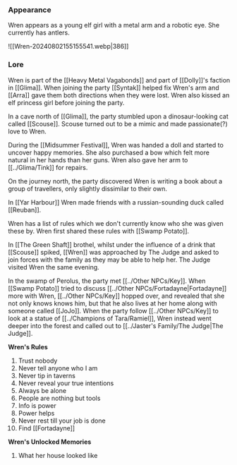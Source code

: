 ### Appearance
Wren appears as a young elf girl with a metal arm and a robotic eye. She currently has antlers.

![[Wren-20240802155155541.webp|386]]

### Lore
Wren is part of the [[Heavy Metal Vagabonds]] and part of [[Dolly]]'s faction in [[Glima]]. When joining the party [[Syntak]] helped fix Wren's arm and [[Arra]] gave them both directions when they were lost. Wren also kissed an elf princess girl before joining the party.

In a cave north of [[Glima]], the party stumbled upon a dinosaur-looking cat called [[Scouse]]. Scouse turned out to be a mimic and made passionate(?) love to Wren. 

During the [[Midsummer Festival]], Wren was handed a doll and started to uncover happy memories. She also purchased a bow which felt more natural in her hands than her guns. Wren also gave her arm to [[../Glima/Tink]] for repairs. 

On the journey north, the party discovered Wren is writing a book about a group of travellers, only slightly dissimilar to their own. 

In [[Yar Harbour]] Wren made friends with a russian-sounding duck called [[Reuban]].

Wren has a list of rules which we don't currently know who she was given these by. Wren first shared these rules with [[Swamp Potato]].

In [[The Green Shaft]] brothel, whilst under the influence of a drink that [[Scouse]] spiked, [[Wren]] was approached by The Judge and asked to join forces with the family as they may be able to help her. The Judge visited Wren the same evening. 

In the swamp of Perolus, the party met [[../Other NPCs/Key]]. When [[Swamp Potato]] tried to discuss [[../Other NPCs/Fortadayne|Fortadayne]] more with Wren, [[../Other NPCs/Key]] hopped over, and revealed that she not only knows knows him, but that he also lives at her home along with someone called [[JoJo]]. When the party follow [[../Other NPCs/Key]] to look at a statue of [[../Champions of Tara/Ramiel]], Wren instead went deeper into the forest and called out to [[../Jaster's Family/The Judge|The Judge]]. 

**Wren's Rules**
1. Trust nobody 
2. Never tell anyone who I am 
3. Never tip in taverns 
4. Never reveal your true intentions 
5. Always be alone 
6. People are nothing but tools
7. Info is power 
8. Power helps 
9. Never rest till your job is done 
10.  Find [[Fortadayne]]

**Wren's Unlocked Memories**
1. What her house looked like
